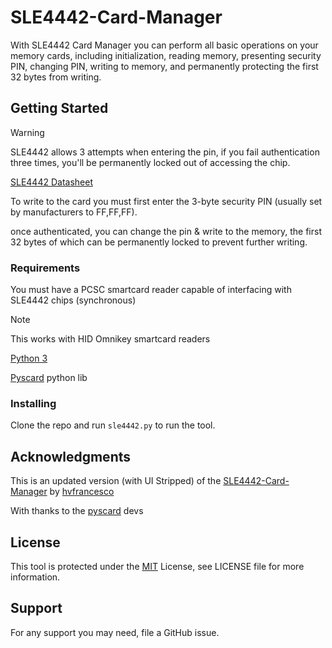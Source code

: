 # SLE4442-Card-Manager

With SLE4442 Card Manager you can perform all basic operations on your memory cards, including initialization, reading memory, presenting security PIN, changing PIN, writing to memory, and permanently protecting the first 32 bytes from writing.

## Getting Started

> [!WARNING]
> SLE4442 allows 3 attempts when entering the pin, if you fail authentication three times, you'll be permanently locked out of accessing the chip. 

[SLE4442 Datasheet ](https://www.digikey.com.au/htmldatasheets/production/433077/0/0/1/sle-4442-m3-2.html)

To write to the card you must first enter the 3-byte security PIN (usually set by manufacturers to FF,FF,FF).

once authenticated, you can change the pin & write to the memory, the first 32 bytes of which can be permanently locked to prevent further writing.


### Requirements

You must have a PCSC smartcard reader capable of interfacing with SLE4442 chips (synchronous)

>[!NOTE]
> This works with HID Omnikey smartcard readers

[Python 3](https://www.python.org/downloads/) 

[Pyscard](https://github.com/LudovicRousseau/pyscard) python lib


### Installing

Clone the repo and run `sle4442.py` to run the tool. 


## Acknowledgments

This is an updated version (with UI Stripped) of the [SLE4442-Card-Manager](https://github.com/hvfrancesco/SLE4442-card-manager) by [hvfrancesco](https://github.com/hvfrancesco)

With thanks to the [pyscard](https://github.com/LudovicRousseau/pyscard) devs 

## License 
This tool is protected under the [MIT](https://en.wikipedia.org/wiki/MIT_License) License, see LICENSE file for more information. 

## Support
For any support you may need, file a GitHub issue. 

